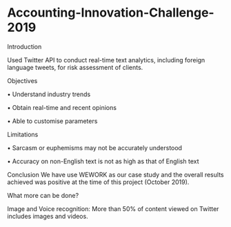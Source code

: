 # Accounting-Innovation-Challenge-2019

Introduction

Used Twitter API to conduct real-time text analytics, including foreign language tweets, for risk assessment of clients.

Objectives

•	Understand industry trends

•	Obtain real-time and recent opinions

•	Able to customise parameters

Limitations

•	Sarcasm or euphemisms may not be accurately understood

•	Accuracy on non-English text is not as high as that of English text

Conclusion
We have use WEWORK as our case study and the overall results achieved was positive at the time of this project (October 2019).

What more can be done?

Image and Voice recognition: More than 50% of content viewed on Twitter includes images and videos.
